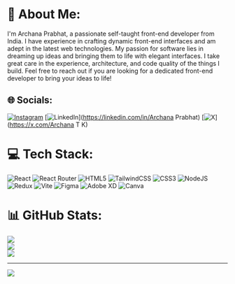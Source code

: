 # 💫 About Me:
I'm Archana Prabhat, a passionate self-taught front-end developer from India. I have experience in crafting dynamic front-end interfaces and am adept in the latest web technologies. My passion for software lies in dreaming up ideas and bringing them to life with elegant interfaces. I take great care in the experience, architecture, and code quality of the things I build. Feel free to reach out if you are looking for a dedicated front-end developer to bring your ideas to life!<br>


## 🌐 Socials:
[![Instagram](https://img.shields.io/badge/Instagram-%23E4405F.svg?logo=Instagram&logoColor=white)](https://instagram.com/archanah______) [![LinkedIn](https://img.shields.io/badge/LinkedIn-%230077B5.svg?logo=linkedin&logoColor=white)](https://linkedin.com/in/Archana Prabhat) [![X](https://img.shields.io/badge/X-black.svg?logo=X&logoColor=white)](https://x.com/Archana T K) 

# 💻 Tech Stack:
![React](https://img.shields.io/badge/react-%2320232a.svg?style=for-the-badge&logo=react&logoColor=%2361DAFB) ![React Router](https://img.shields.io/badge/React_Router-CA4245?style=for-the-badge&logo=react-router&logoColor=white) ![HTML5](https://img.shields.io/badge/html5-%23E34F26.svg?style=for-the-badge&logo=html5&logoColor=white) ![TailwindCSS](https://img.shields.io/badge/tailwindcss-%2338B2AC.svg?style=for-the-badge&logo=tailwind-css&logoColor=white) ![CSS3](https://img.shields.io/badge/css3-%231572B6.svg?style=for-the-badge&logo=css3&logoColor=white) ![NodeJS](https://img.shields.io/badge/node.js-6DA55F?style=for-the-badge&logo=node.js&logoColor=white) ![Redux](https://img.shields.io/badge/redux-%23593d88.svg?style=for-the-badge&logo=redux&logoColor=white) ![Vite](https://img.shields.io/badge/vite-%23646CFF.svg?style=for-the-badge&logo=vite&logoColor=white) ![Figma](https://img.shields.io/badge/figma-%23F24E1E.svg?style=for-the-badge&logo=figma&logoColor=white) ![Adobe XD](https://img.shields.io/badge/Adobe%20XD-470137?style=for-the-badge&logo=Adobe%20XD&logoColor=#FF61F6) ![Canva](https://img.shields.io/badge/Canva-%2300C4CC.svg?style=for-the-badge&logo=Canva&logoColor=white)
# 📊 GitHub Stats:
![](https://github-readme-stats.vercel.app/api?username=archanaprabhat&theme=dark&hide_border=false&include_all_commits=false&count_private=false)<br/>
![](https://github-readme-streak-stats.herokuapp.com/?user=archanaprabhat&theme=dark&hide_border=false)<br/>
![](https://github-readme-stats.vercel.app/api/top-langs/?username=archanaprabhat&theme=dark&hide_border=false&include_all_commits=false&count_private=false&layout=compact)

---
[![](https://visitcount.itsvg.in/api?id=archanaprabhat&icon=0&color=0)](https://visitcount.itsvg.in)

<!-- Proudly created with GPRM ( https://gprm.itsvg.in ) -->
